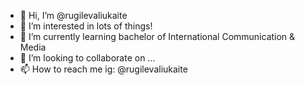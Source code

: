 - 👋 Hi, I’m @rugilevaliukaite
- 👀 I’m interested in lots of things!
- 🌱 I’m currently learning bachelor of International Communication & Media 
- 💞️ I’m looking to collaborate on ...
- 📫 How to reach me ig: @rugilevaliukaite

<!---
rugilevaliukaite/rugilevaliukaite is a ✨ special ✨ repository because its `README.md` (this file) appears on your GitHub profile.
You can click the Preview link to take a look at your changes.
--->
